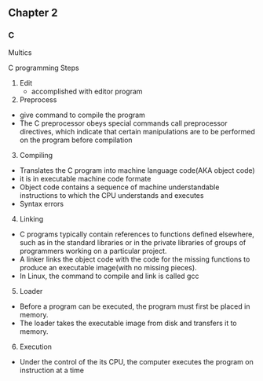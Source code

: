 ## Chapter 2

### C

Multics

C programming
Steps
1. Edit
    - accomplished with editor program
2. Preprocess
 - give command to compile the program
 - The C preprocessor obeys special commands call preprocessor directives, which indicate that certain manipulations are to be performed on the program before compilation
 3. Compiling
  - Translates the C program into machine language code(AKA object code)
  - it is in executable machine code formate
  - Object code contains a sequence of machine understandable instructions to which the CPU understands and executes
  - Syntax errors
4. Linking
 - C programs typically contain references to functions defined elsewhere, such as in the standard libraries or in the private libraries of groups of programmers working on a particular project.
 - A linker links the object code with the code for the missing functions to produce an executable image(with no missing pieces).
 - In Linux, the command to compile and link is called gcc
5. Loader
 - Before a program can be executed, the program must first be placed in memory.
 - The loader takes the executable image from disk and transfers it to memory.
6. Execution
 - Under the control of the its CPU, the computer executes the program on instruction at a time
